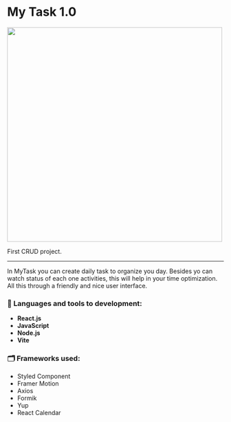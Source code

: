 <h1>My Task 1.0</h1>

<p align="start">
<img width="500px"  src="https://skillicons.dev/icons?i=react,js,typescript,vite,nodejs,styledcomponents,git,github,ps,perline=10"  />
</p>

First CRUD project.

<hr>

In MyTask you can create daily task to organize you day. 
Besides yo can watch status of each one activities, this will help in your time optimization. All this through a friendly and nice user interface.


<h3>&#128640;  Languages and tools to development:</h3>

- <strong>React.js</strong>
- <strong> JavaScript </strong>
- <strong> Node.js </strong> 
- <strong> Vite</strong> 

<h3>🗂️ Frameworks used: </h3>

- Styled Component
- Framer Motion
- Axios
- Formik
- Yup
- React Calendar